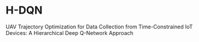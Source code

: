# H-DQN
UAV Trajectory Optimization for Data Collection from Time-Constrained IoT Devices: A Hierarchical Deep Q-Network Approach
